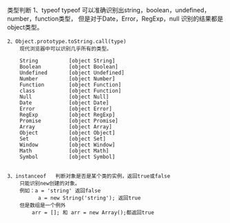 类型判断
	1、typeof
		typeof  可以准确识别出string，boolean，undefined，number，function类型，
				但是对于Date，Error，RegExp，null 识别的结果都是object类型。


	2、Object.prototype.toString.call(type)
		现代浏览器中可以识别几乎所有的类型。

		String			[object String]
		Boolean			[object Boolean]
		Undefined		[object Undefined]
		Number			[object Number]
		Function		[object Function]
		class			[object Function]
		Null			[object Null]
		Date			[object Date]
		Error			[object Error]
		RegExp			[object RegExp]
		Promise			[object Promise]
		Array			[object Array]
		Object			[object Object]
		Set				[object Set]
		Window			[object Window]
		Math			[object Math]
		Symbol			[object Symbol] 


	3、instanceof   判断对象是否是某个类的实例，返回true或false
		只能识别new创建的对象。
		例如：a = 'string' 返回false
			  a = new String('string'); 返回true
	    但是数组是一个例外
	    	arr = []; 和 arr = new Array();都返回true
